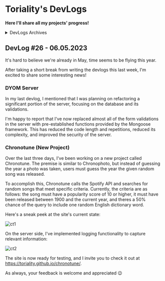 # Toriality's DevLogs

**Here I'll share all my projects' progress!**

<details>
  <summary>DevLogs Archives</summary>

- 2023
  - [January](archive/2023-01.md)
  - [February](archive/2023-02.md)
  - [March](/archive/2023-03.md)
  - [April](/archive/2023-04.md)

</details>

## DevLog #26 - 06.05.2023

It's hard to believe we're already in May, time seems to be flying this year.

After taking a short break from writing the devlogs this last week, I'm excited to share some interesting news!

### DYOM Server

In my last devlog, I mentioned that I was planning on refactoring a significant portion of the server, focusing on the database and its validations.

I'm happy to report that I've now replaced almost all of the form validations in the server with pre-established functions provided by the Mongoose framework. This has reduced the code length and repetitions, reduced its complexity, and improved the security of the server.

### Chronotune (New Project)

Over the last three days, I've been working on a new project called Chronotune. The premise is similar to Chronophoto, but instead of guessing the year a photo was taken, users must guess the year the given random song was released.

To accomplish this, Chronotune calls the Spotify API and searches for random songs that meet specific criteria. Currently, the criteria are as follows: the song must have a popularity score of 10 or higher, it must have been released between 1900 and the current year, and theres a 50% chance of the query to include one random English dictionary word.

Here's a sneak peek at the site's current state:

![ct1](https://i.imgur.com/uRLpJJO.png)

On the server side, I've implemented logging functionality to capture relevant information:

![ct2](https://i.imgur.com/FQPyFnd.png)

The site is now ready for testing, and I invite you to check it out at https://toriality.github.io/chronotune/.

As always, your feedback is welcome and appreciated :wink:

